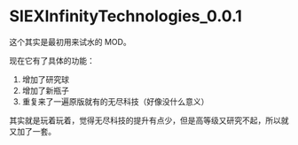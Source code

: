 # SIEXInfinityTechnologies_0.0.1
这个其实是最初用来试水的 MOD。

现在它有了具体的功能：
1. 增加了研究球
2. 增加了新瓶子
3. 重复来了一遍原版就有的无尽科技（好像没什么意义）

其实就是玩着玩着，觉得无尽科技的提升有点少，但是高等级又研究不起，所以就又加了一套。
